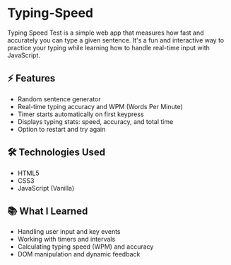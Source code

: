 # Typing-Speed
Typing Speed Test is a simple web app that measures how fast and accurately you can type a given sentence. It's a fun and interactive way to practice your typing while learning how to handle real-time input with JavaScript.
## ⚡ Features

- Random sentence generator
- Real-time typing accuracy and WPM (Words Per Minute)
- Timer starts automatically on first keypress
- Displays typing stats: speed, accuracy, and total time
- Option to restart and try again

## 🛠️ Technologies Used

- HTML5
- CSS3
- JavaScript (Vanilla)

## 📚 What I Learned

- Handling user input and key events
- Working with timers and intervals
- Calculating typing speed (WPM) and accuracy
- DOM manipulation and dynamic feedback
